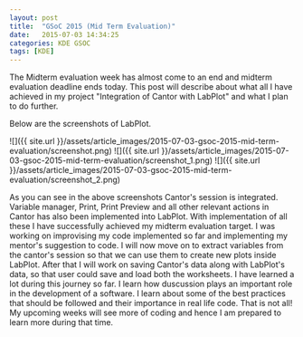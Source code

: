 ```yaml
---
layout: post
title:  "GSoC 2015 (Mid Term Evaluation)"
date:   2015-07-03 14:34:25
categories: KDE GSOC
tags: [KDE]
---
```

The Midterm evaluation week has almost come to an end and midterm evaluation deadline ends today. This post will describe about what all I have achieved in my project "Integration of Cantor with LabPlot" and what I plan to do further.

Below are the screenshots of LabPlot.

![]({{ site.url }}/assets/article_images/2015-07-03-gsoc-2015-mid-term-evaluation/screenshot.png)
![]({{ site.url }}/assets/article_images/2015-07-03-gsoc-2015-mid-term-evaluation/screenshot_1.png)
![]({{ site.url }}/assets/article_images/2015-07-03-gsoc-2015-mid-term-evaluation/screenshot_2.png)

As you can see in the above screenshots Cantor's session is integrated. Variable manager, Print, Print Preview and all other relevant actions in Cantor has also been implemented into LabPlot. With implementation of all these I have successfully achieved my midterm evaluation target. I was working on improvising my code implemented so far and implementing my mentor's suggestion to code.
I will now move on to extract variables from the cantor's session so that we can use them to create new plots inside LabPlot. After that I will work on saving Cantor's data along with LabPlot's data, so that user could save and load both the worksheets.
I have learned a lot during this journey so far. I learn how duscussion plays an important role in the development of a software. I learn about some of the best practices that should be followed and their importance in real life code.
That is not all! My upcoming weeks will see more of coding and hence I am prepared to learn more during that time.
